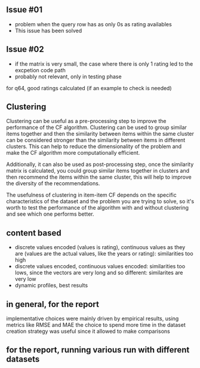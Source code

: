 ## Issue #01
+ problem when the query row has as only 0s as rating availables
+ This issue has been solved 

## Issue #02
+ if the matrix is very small, the case where there is only 1 rating led to the excpetion code path
+ probably not relevant, only in testing phase


for q64, good ratings calculated (if an example to check is needed)

## Clustering
Clustering can be useful as a pre-processing step to improve the performance of the CF algorithm. 
Clustering can be used to group similar items together and then the similarity between items within the same cluster can be considered stronger than the similarity between items in different clusters. 
This can help to reduce the dimensionality of the problem and make the CF algorithm more computationally efficient.

Additionally, it can also be used as post-processing step, 
once the similarity matrix is calculated, 
you could group similar items together in clusters and then recommend the items within the same cluster, 
this will help to improve the diversity of the recommendations.

The usefulness of clustering in item-item CF depends on the specific characteristics of the dataset and the problem you are trying to solve, 
so it's worth to test the performance of the algorithm with and without clustering and see which one performs better.

## content based
+ discrete values encoded (values is rating), continuous values as they are (values are the actual values, like the years or rating): similarities too high
+ discrete values encoded, continuous values encoded: similarities too lows, since the vectors are very long and so different: similarites are very low
+ dynamic profiles, best results

## in general, for the report
implementative choices were mainly driven by empirical results, using metrics like RMSE and MAE
the choice to spend more time in the dataset creation strategy was useful since it allowed to make comparisons 

## for the report, running various run with different datasets


